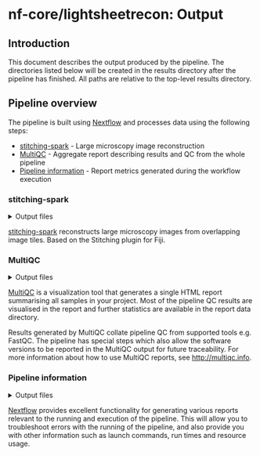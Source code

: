 # nf-core/lightsheetrecon: Output

## Introduction

This document describes the output produced by the pipeline. The directories listed below will be created in the results directory after the pipeline has finished. All paths are relative to the top-level results directory.

## Pipeline overview

The pipeline is built using [Nextflow](https://www.nextflow.io/) and processes data using the following steps:

- [stitching-spark](#stitching-spark) - Large microscopy image reconstruction
- [MultiQC](#multiqc) - Aggregate report describing results and QC from the whole pipeline
- [Pipeline information](#pipeline-information) - Report metrics generated during the workflow execution

### stitching-spark

<details markdown="1">
<summary>Output files</summary>

- `<acquisition id>/stitching/`
  - `tiles.json`: multi-view metadata about the acquisition converted from the MVL file
  - `tiles.n5`: imagery converted from CZI to n5 format tiled according to --stitching_block_size
  - `c<channel>-n5.json`: metadata about each channel in tiles.n5
  - `c<channel>-flatfield`: files for flatfield-correction including the calculated brightfield and offset
  - `c<channel>-n5-retiled.json`: metadata after retiling
  - `retiled-images`: retiled images
  - `optimizer-final.txt`: stitching log
  - `c<channel>-n5-retiled-final.json`: metadata output of stitching
  - `export.n5`: final stitched result, tiled according to --retile_z_size

</details>

[stitching-spark](https://github.com/saalfeldlab/stitching-spark) reconstructs large microscopy images from overlapping image tiles. Based on the Stitching plugin for Fiji.

### MultiQC

<details markdown="1">
<summary>Output files</summary>

- `multiqc/`
  - `multiqc_report.html`: a standalone HTML file that can be viewed in your web browser.
  - `multiqc_data/`: directory containing parsed statistics from the different tools used in the pipeline.
  - `multiqc_plots/`: directory containing static images from the report in various formats.

</details>

[MultiQC](http://multiqc.info) is a visualization tool that generates a single HTML report summarising all samples in your project. Most of the pipeline QC results are visualised in the report and further statistics are available in the report data directory.

Results generated by MultiQC collate pipeline QC from supported tools e.g. FastQC. The pipeline has special steps which also allow the software versions to be reported in the MultiQC output for future traceability. For more information about how to use MultiQC reports, see <http://multiqc.info>.

### Pipeline information

<details markdown="1">
<summary>Output files</summary>

- `pipeline_info/`
  - Reports generated by Nextflow: `execution_report.html`, `execution_timeline.html`, `execution_trace.txt` and `pipeline_dag.dot`/`pipeline_dag.svg`.
  - Reports generated by the pipeline: `pipeline_report.html`, `pipeline_report.txt` and `software_versions.yml`. The `pipeline_report*` files will only be present if the `--email` / `--email_on_fail` parameter's are used when running the pipeline.
  - Reformatted samplesheet files used as input to the pipeline: `samplesheet.valid.csv`.

</details>

[Nextflow](https://www.nextflow.io/docs/latest/tracing.html) provides excellent functionality for generating various reports relevant to the running and execution of the pipeline. This will allow you to troubleshoot errors with the running of the pipeline, and also provide you with other information such as launch commands, run times and resource usage.
